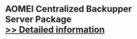 # AOMEI Centralized Backupper Server Package<br />[>> Detailed information](https://secure.shareit.com/shareit/product.html?productid=300870569&affiliateid=200057808)